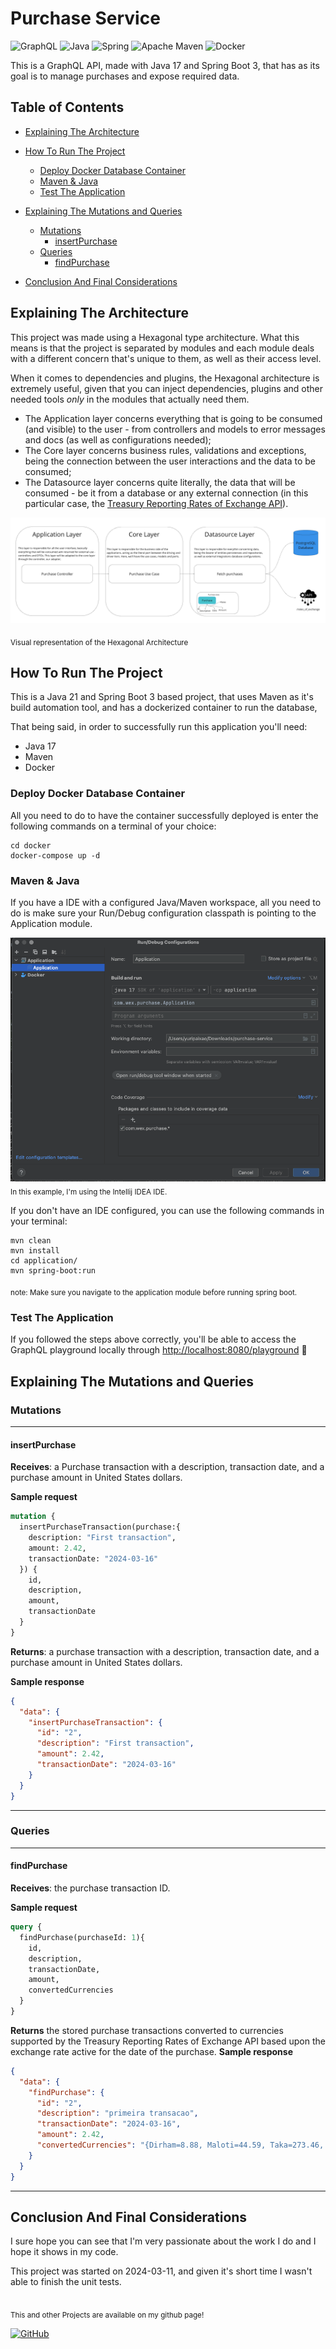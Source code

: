 # Purchase Service
![GraphQL](https://img.shields.io/badge/-GraphQL-E10098?style=for-the-badge&logo=graphql&logoColor=white)
![Java](https://img.shields.io/badge/java-%23ED8B00.svg?style=for-the-badge&logo=java&logoColor=white)
![Spring](https://img.shields.io/badge/spring-%236DB33F.svg?style=for-the-badge&logo=spring&logoColor=white)
![Apache Maven](https://img.shields.io/badge/Apache%20Maven-C71A36?style=for-the-badge&logo=Apache%20Maven&logoColor=white)
![Docker](https://img.shields.io/badge/docker-%230db7ed.svg?style=for-the-badge&logo=docker&logoColor=white)

This is a GraphQL API, made with Java 17 and Spring Boot 3, that has as its goal is to manage purchases and expose required data.

## Table of Contents
* [Explaining The Architecture](#architecture)
* [How To Run The Project](#run)
  * [Deploy Docker Database Container](#docker)
  * [Maven & Java](#maven-java)
  * [Test The Application](#test)
* [Explaining The Mutations and Queries](#mutations-and-queries)
  * [Mutations](#mutations)
    * [insertPurchase](#insertPurchase)
  * [Queries](#queries)
    * [findPurchase](#findPurchase)

* [Conclusion And Final Considerations](#conclusion)

<a id="architecture"></a>
## Explaining The Architecture

This project was made using a Hexagonal type architecture. What this means is that the project is 
separated by modules and each module deals with a different concern that's unique to them, as well 
as their access level.

When it comes to dependencies and plugins, the Hexagonal architecture is extremely useful, given 
that you can inject dependencies, plugins and other needed tools *only* in the modules that actually 
need them.
* The Application layer concerns everything that is going to be consumed (and visible) to the user - from controllers and models to error messages and docs (as well as configurations needed);
* The Core layer concerns business rules, validations and exceptions, being the connection between the user interactions and the data to be consumed;
* The Datasource layer concerns quite literally, the data that will be consumed - be it from a database or any external connection (in this particular case, the [Treasury Reporting Rates of Exchange API](https://fiscaldata.treasury.gov/datasets/treasury-reporting-rates-exchange/treasury-reporting-rates-of-exchange)).

![Visual representation of the Hexagonal Architecture](docs/hexagonal_architecture_representation.png "Visual representation of the Hexagonal Architecture")

<sub>Visual representation of the Hexagonal Architecture</sub>

<a id="run"></a>
## How To Run The Project

This is a Java 21 and Spring Boot 3 based project, that uses Maven as it's build automation tool,
and has a dockerized container to run the database, 

That being said, in order to successfully run this application you'll need:
* Java 17
* Maven
* Docker

<a id="docker"></a>
### Deploy Docker Database Container
All you need to do to have the container successfully deployed is enter the 
following commands on a terminal of your choice:

```shell
cd docker
docker-compose up -d
```

<a id="maven-java"></a>
### Maven & Java
If you have a IDE with a configured Java/Maven workspace, all you need to do is
make sure your Run/Debug configuration classpath is pointing to the Application
module.

![Run/Debug Configuration on Intellij IDEA](docs/run_config.png "Run/Debug Configuration on Intellij IDEA")
<sub>In this example, I'm using the Intellij IDEA IDE.</sub>

If you don't have an IDE configured, you can use the following commands in your
terminal:

```shell
mvn clean
mvn install
cd application/
mvn spring-boot:run
```
<sub>note: Make sure you navigate to the application module before running spring boot.</sub>

<a id="test"></a>
### Test The Application

If you followed the steps above correctly, you'll be able to access the GraphQL
playground locally through [http://localhost:8080/playground](http://localhost:8080/v1/playground) :tada:

<a id="mutations-and-queries"></a>
## Explaining The Mutations and Queries
<a id="mutations"></a>
### Mutations
___
<a id="insertPurchase"></a>
#### insertPurchase
**Receives**: a Purchase transaction with a description, transaction date, and a purchase amount in United States dollars.
<br />

**Sample request**
```graphql
mutation {
  insertPurchaseTransaction(purchase:{
    description: "First transaction",
    amount: 2.42,
    transactionDate: "2024-03-16"
  }) {
    id, 
    description, 
    amount, 
    transactionDate
  }
}
```
**Returns**: a purchase transaction with a description, transaction date, and a purchase amount in United States dollars.

**Sample response**
```json
{
  "data": {
    "insertPurchaseTransaction": {
      "id": "2",
      "description": "First transaction",
      "amount": 2.42,
      "transactionDate": "2024-03-16"
    }
  }
}
```
___
<a id="queries"></a>
### Queries
___
<a id="findPurchase"></a>
#### findPurchase
**Receives**: the purchase transaction ID.

**Sample request**
```graphql
query {
  findPurchase(purchaseId: 1){
    id, 
    description, 
    transactionDate, 
    amount,
    convertedCurrencies
  }
}
```
**Returns** the stored purchase transactions converted to currencies supported by the Treasury Reporting Rates of Exchange API based
upon the exchange rate active for the date of the purchase.
**Sample response**
```json
{
  "data": {
    "findPurchase": {
      "id": "2",
      "description": "primeira transacao",
      "transactionDate": "2024-03-16",
      "amount": 2.42,
      "convertedCurrencies": "{Dirham=8.88, Maloti=44.59, Taka=273.46, Dong=58709.20, Dollar=16.33, Zloty=9.49, Rufiyaa=37.31, Manat=4.11, RTGS=19658.45, Quentzal=18.91, Escudo=241.39, Sudanese Pound=3467.86, E. Caribbean Dollar=6.53, Kwacha=4114.00, Kina=9.01, CFA Franc=1425.38, Peso=2245.03, Shilling=325.49, Tugrik=8253.86, Kwanza=2038.85, Riyal=9.07, Riel=9803.42, Real=11.74, Cedi=28.79, Lev New=4.28, Gourde=317.57, Boliviano=16.60, Ruble=215.54, Renminbi=17.19, Vatu=280.72, Somoni=26.45, Ringgit=11.10, Ouguiya=94.76, Lari=6.44, Krone=24.60, Metical=153.06, Euro=2.19, Krona=24.27, Chavito=2.42, Guarani=17544.97, Kip=49551.92, Denar=134.18, Baht=83.07, Dinar=7.41, Pa'anga=5.46, Lempira=59.59, Guilder=4.30, Dalasi=154.88, Leste-Dili=2.42, New Leu=10.88, Yen=342.35, New Lira=71.50, Shekel=8.75, Fuerte (OLD)=602173.44, Nakfa=36.30, New Kwacha=62.21, Rupiah=37201.90, Old Leone=51.78, Cordoba=88.57, Ariary=11044.88, Tenge=1104.22, Colon=1256.51, Naira=3443.66, Bolivar Soberano=86.73, Kyat=8179.60, Forint=836.78, Rand=44.59, Rial=1277.76, Lilangeni=44.59, Tala=6.42, Franc=2.02, E.Caribbean Dollar=6.53, Afghani=170.70, New Dobras=53.58, U.S. Dollar=2.42, Som=29847.72, Sol=8.89, Dolares=2.42, New Ruble=7.89, Leone=54.93, Lek=225.61, New Manat=8.44, Hryvnia=92.17, Congolese Franc=6437.20, Won=3144.11, Rupee=783.59, Pound=115.55, Koruna=52.58, Birr=135.51, Dram=968.00, Pula=32.39, LEU=41.74, Marka=4.28}"
    }
  }
}
```
___


<a id="conclusion"></a>
## Conclusion And Final Considerations

I sure hope you can see that I'm very passionate about the work I do and I hope it shows in my code.

This project was started on 2024-03-11, and given it's short time I wasn't able to finish the unit tests.

<br />
<sub>This and other Projects are available on my github page!</sub>

[![GitHub](https://img.shields.io/badge/github-%23121011.svg?style=for-the-badge&logo=github&logoColor=white)](https://github.com/yurimartinspaixao)

